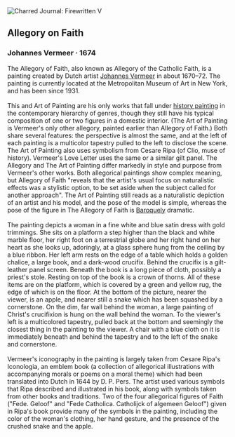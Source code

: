 <div class="artwork-of-the-day">
  <div class="container">
    <div class="img-wrapper">
      <img
        src="https://uploads0.wikiart.org/00380/images/johannes-vermeer/1-the-allegory-of-the-faith-johannes-vermeer.jpg!Large.jpg"
        alt="Charred Journal: Firewritten V" />
    </div>
    <div class="artwork-detail">
      <div class="artwork-origin"> 
        <h2 class="artwork-name">Allegory on Faith</h2>
        <h3 class="artist">
          Johannes Vermeer
                    ·  1674
        </h3>
      </div>
      <p class="description">
        <span class="artwork-description-text ng-binding" ng-bind-html="viewModel.ArtworkOfTheDay.Description | unsafe">The Allegory of Faith, also known as Allegory of the Catholic Faith, is a painting created by Dutch artist <a target="_blank" href="/en/johannes-vermeer">Johannes Vermeer</a> in about 1670–72. The painting is currently located at the Metropolitan Museum of Art in New York, and has been since 1931.
<br>
<br>This and Art of Painting are his only works that fall under <a target="_blank" href="/en/paintings-by-genre/history-painting">history painting</a> in the contemporary hierarchy of genres, though they still have his typical composition of one or two figures in a domestic interior. (The Art of Painting is Vermeer's only other allegory, painted earlier than Allegory of Faith.) Both share several features: the perspective is almost the same, and at the left of each painting is a multicolor tapestry pulled to the left to disclose the scene. The Art of Painting also uses symbolism from Cesare Ripa (of Clio, muse of history). Vermeer's Love Letter uses the same or a similar gilt panel. The Allegory and The Art of Painting differ markedly in style and purpose from Vermeer's other works. Both allegorical paintings show complex meaning, but Allegory of Faith "reveals that the artist's usual focus on naturalistic effects was a stylistic option, to be set aside when the subject called for another approach". The Art of Painting still reads as a naturalistic depiction of an artist and his model, and the pose of the model is simple, whereas the pose of the figure in The Allegory of Faith is <a target="_blank" href="/en/artists-by-art-movement/baroque">Baroquely</a> dramatic.
<br>
<br>The painting depicts a woman in a fine white and blue satin dress with gold trimmings. She sits on a platform a step higher than the black and white marble floor, her right foot on a terrestrial globe and her right hand on her heart as she looks up, adoringly, at a glass sphere hung from the ceiling by a blue ribbon. Her left arm rests on the edge of a table which holds a golden chalice, a large book, and a dark-wood crucifix. Behind the crucifix is a gilt-leather panel screen. Beneath the book is a long piece of cloth, possibly a priest's stole. Resting on top of the book is a crown of thorns. All of these items are on the platform, which is covered by a green and yellow rug, the edge of which is on the floor. At the bottom of the picture, nearer the viewer, is an apple, and nearer still a snake which has been squashed by a cornerstone. On the dim, far wall behind the woman, a large painting of Christ's crucifixion is hung on the wall behind the woman. To the viewer's left is a multicolored tapestry, pulled back at the bottom and seemingly the closest thing in the painting to the viewer. A chair with a blue cloth on it is immediately beneath and behind the tapestry and to the left of the snake and cornerstone.
<br>
<br>Vermeer's iconography in the painting is largely taken from Cesare Ripa's Iconologia, an emblem book (a collection of allegorical illustrations with accompanying morals or poems on a moral theme) which had been translated into Dutch in 1644 by D. P. Pers. The artist used various symbols that Ripa described and illustrated in his book, along with symbols taken from other books and traditions. Two of the four allegorical figures of Faith ("Fede. Geloof" and "Fede Catholica. Catholijck of algemeen Geloof") given in Ripa's book provide many of the symbols in the painting, including the color of the woman's clothing, her hand gesture, and the presence of the crushed snake and the apple.</span>
                        <div class="text-shadow-container" ng-show="showShadow" style=""></div>
      </p>
    </div>
  </div>

</div>
